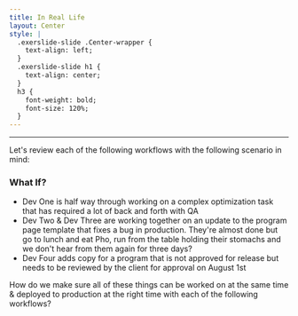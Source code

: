```yaml
---
title: In Real Life
layout: Center
style: |
  .exerslide-slide .Center-wrapper {
    text-align: left;
  }
  .exerslide-slide h1 {
    text-align: center;
  }
  h3 {
    font-weight: bold;
    font-size: 120%;
  }
---
```


---

Let's review each of the following workflows with the following scenario in mind:

### What If?

- Dev One is half way through working on a complex optimization task that has required a lot of back and forth with QA
- Dev Two & Dev Three are working together on an update to the program page template that fixes a bug in production.  They're almost done but go to lunch and eat Pho, run from the table holding their stomachs and we don't hear from them again for three days?
- Dev Four adds copy for a program that is not approved for release but needs to be reviewed by the client for approval on August 1st

How do we make sure all of these things can be worked on at the same time & deployed to production at the right time with each of the following workflows?